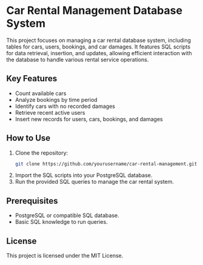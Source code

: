 # Car Rental Management Database System

This project focuses on managing a car rental database system, including tables for cars, users, bookings, and car damages. It features SQL scripts for data retrieval, insertion, and updates, allowing efficient interaction with the database to handle various rental service operations.

## Key Features
- Count available cars
- Analyze bookings by time period
- Identify cars with no recorded damages
- Retrieve recent active users
- Insert new records for users, cars, bookings, and damages

## How to Use
1. Clone the repository:
    ```bash
    git clone https://github.com/yourusername/car-rental-management.git
    ```
2. Import the SQL scripts into your PostgreSQL database.
3. Run the provided SQL queries to manage the car rental system.

## Prerequisites
- PostgreSQL or compatible SQL database.
- Basic SQL knowledge to run queries.

## License
This project is licensed under the MIT License.
